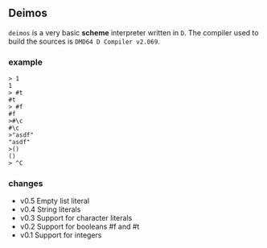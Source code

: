 ## Deimos

`deimos` is a very basic **scheme** interpreter written in `D`. The compiler used to build the sources is `DMD64 D Compiler v2.069`.

### example
    
    > 1
    1
    > #t
    #t
    > #f
    #f
    >#\c
    #\c
    >"asdf"
    "asdf"
    >()
    ()
    > ^C

### changes

* v0.5   Empty list literal
* v0.4   String literals
* v0.3   Support for character literals
* v0.2   Support for booleans #f and #t
* v0.1   Support for integers
